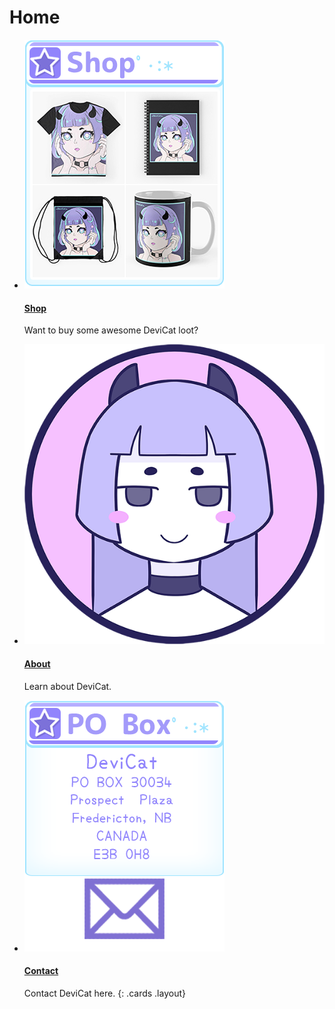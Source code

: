 # Home

* [![Shop](img/artshoppanel.png)](https://devicatoutlet.redbubble.com)

  #### [Shop](http://bit.ly/DeviCatShop)

  Want to buy some awesome DeviCat loot?

* [![About](img/devicatlogo2021.png)](about)

  #### [About](about)

  Learn about DeviCat.

* [![Contact](img/pobox2.png)](about)

  #### [Contact](about)

  Contact DeviCat here.
{: .cards .layout}
